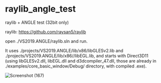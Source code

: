 # raylib_angle_test
raylib + ANGLE test (32bit only)

raylib: https://github.com/raysan5/raylib


open ./VS2019.ANGLE/raylib.sln and run. 

It uses ./projects/VS2019.ANGLE/lib/x86/libGLESv2.lib  and ./projects/VS2019.ANGLE/lib/x86//libEGL.lib, and starts with Direct3D11 (using libGLESv2.dll, libEGL.dll and d3dcompiler_47.dll, those are already in ./examples/core_basic_window/Debug/ directory, with compiled .exe).

![Screenshot (167)](https://user-images.githubusercontent.com/2569545/155713998-0d388a04-69a9-43e6-95cd-0316a5a0604a.png)

